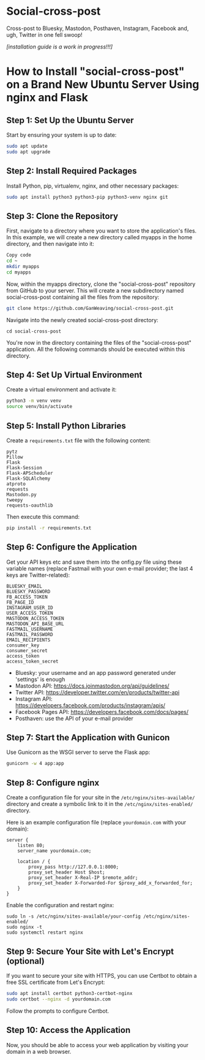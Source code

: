 # Social-cross-post

Cross-post to Bluesky, Mastodon, Posthaven, Instagram, Facebook and, ugh, Twitter in one fell swoop!

*[installation guide is a work in progress!!!]*

# How to Install "social-cross-post" on a Brand New Ubuntu Server Using nginx and Flask

## Step 1: Set Up the Ubuntu Server

Start by ensuring your system is up to date:

```sh
sudo apt update
sudo apt upgrade
```

## Step 2: Install Required Packages

Install Python, pip, virtualenv, nginx, and other necessary packages:

```sh
sudo apt install python3 python3-pip python3-venv nginx git
```

## Step 3: Clone the Repository

First, navigate to a directory where you want to store the application's files. In this example, we will create a new directory called myapps in the home directory, and then navigate into it:

```sh
Copy code
cd ~
mkdir myapps
cd myapps
```
Now, within the myapps directory, clone the "social-cross-post" repository from GitHub to your server. This will create a new subdirectory named social-cross-post containing all the files from the repository:

```sh
git clone https://github.com/GanWeaving/social-cross-post.git
```
Navigate into the newly created social-cross-post directory:

```
cd social-cross-post
```
You're now in the directory containing the files of the "social-cross-post" application. All the following commands should be executed within this directory.

## Step 4: Set Up Virtual Environment

Create a virtual environment and activate it:

```sh
python3 -m venv venv
source venv/bin/activate
```
## Step 5: Install Python Libraries

Create a `requirements.txt` file with the following content:
```
pytz
Pillow
Flask
Flask-Session
Flask-APScheduler
Flask-SQLAlchemy
atproto
requests
Mastodon.py
tweepy
requests-oauthlib
```
Then execute this command:
```sh
pip install -r requirements.txt
```

## Step 6: Configure the Application

Get your API keys etc and save them into the onfig.py file using these variable names (replace Fastmail with your own e-mail provider; the last 4 keys are Twitter-related):
```
BLUESKY_EMAIL
BLUESKY_PASSWORD
FB_ACCESS_TOKEN
FB_PAGE_ID
INSTAGRAM_USER_ID
USER_ACCESS_TOKEN
MASTODON_ACCESS_TOKEN
MASTODON_API_BASE_URL
FASTMAIL_USERNAME
FASTMAIL_PASSWORD
EMAIL_RECIPIENTS
consumer_key
consumer_secret
access_token
access_token_secret
```
* Bluesky: your username and an app password generated under 'settings' is enough 
* Mastodon API: https://docs.joinmastodon.org/api/guidelines/
* Twitter API: https://developer.twitter.com/en/products/twitter-api
* Instagram API: https://developers.facebook.com/products/instagram/apis/
* Facebook Pages API: https://developers.facebook.com/docs/pages/
* Posthaven: use the API of your e-mail provider

## Step 7: Start the Application with Gunicon

Use Gunicorn as the WSGI server to serve the Flask app:

```sh
gunicorn -w 4 app:app
```

## Step 8: Configure nginx

Create a configuration file for your site in the `/etc/nginx/sites-available/` directory and create a symbolic link to it in the `/etc/nginx/sites-enabled/` directory.

Here is an example configuration file (replace `yourdomain.com` with your domain):

```nginx
server {
    listen 80;
    server_name yourdomain.com;

    location / {
        proxy_pass http://127.0.0.1:8000;
        proxy_set_header Host $host;
        proxy_set_header X-Real-IP $remote_addr;
        proxy_set_header X-Forwarded-For $proxy_add_x_forwarded_for;
    }
}
```
Enable the configuration and restart nginx:
```
sudo ln -s /etc/nginx/sites-available/your-config /etc/nginx/sites-enabled/
sudo nginx -t
sudo systemctl restart nginx
```
## Step 9: Secure Your Site with Let's Encrypt (optional)

If you want to secure your site with HTTPS, you can use Certbot to obtain a free SSL certificate from Let's Encrypt:

```sh
sudo apt install certbot python3-certbot-nginx
sudo certbot --nginx -d yourdomain.com
```
Follow the prompts to configure Certbot.
## Step 10: Access the Application

Now, you should be able to access your web application by visiting your domain in a web browser.




























